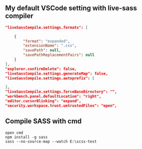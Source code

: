 
## My default VSCode setting with live-sass compiler
``` json
"liveSassCompile.settings.formats": [

    {
        "format": "expanded",
        "extensionName": ".css",
        "savePath": null,
        "savePathReplacementPairs": null
    }
],
"explorer.confirmDelete": false,
"liveSassCompile.settings.generateMap": false,
"liveSassCompile.settings.autoprefix": [

],
"liveSassCompile.settings.forceBaseDirectory": "",
"workbench.panel.defaultLocation": "right",
"editor.cursorBlinking": "expand",
"security.workspace.trust.untrustedFiles": "open",
```

## Compile SASS with cmd
    open cmd
    npm install -g sass
    sass --no-source-map --watch E:\scss-test
